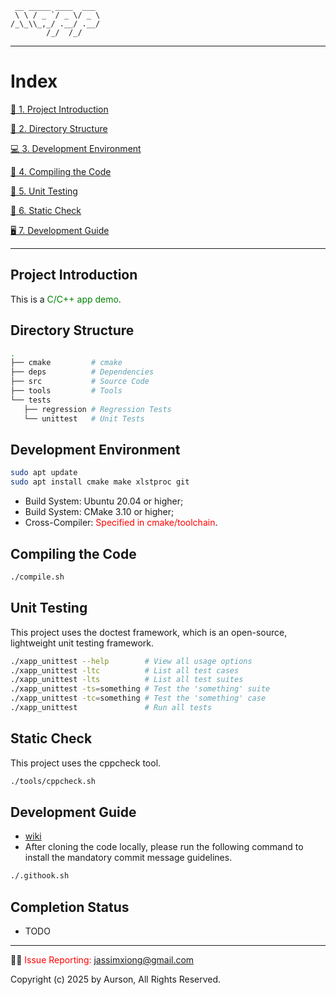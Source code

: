 <!--
 * @Author: aurson jassimxiong@gmail.com
 * @Date: 2025-09-14 17:33:37
 * @LastEditors: aurson jassimxiong@gmail.com
 * @LastEditTime: 2025-09-18 15:39:57
 * @Description:
 * Copyright (c) 2025 by Aurson, All Rights Reserved.
 * Licensed under the Apache License, Version 2.0 (the "License");
 * you may not use this file except in compliance with the License.
 * You may obtain a copy of the License at
 *
 *     http://www.apache.org/licenses/LICENSE-2.0
 *
 * Unless required by applicable law or agreed to in writing, software
 * distributed under the License is distributed on an "AS IS" BASIS,
 * WITHOUT WARRANTIES OR CONDITIONS OF ANY KIND, either express or implied.
 * See the License for the specific language governing permissions and
 * limitations under the License.
-->
```text
 __ _____ ____  ___ 
 \ \ / _ `/ _ \/ _ \
/_\_\\_,_/ .__/ .__/
        /_/  /_/ 
```

***

# Index

[📑 1. Project Introduction](#project-introduction)

[📒 2. Directory Structure](#directory-structure)

[💻 3. Development Environment](#development-environment)

[🔨 4. Compiling the Code](#compiling-the-code)

[💯 5. Unit Testing](#unit-testing)

[🔬 6. Static Check](#static-check)

[🖥️ 7. Development Guide](#development-guide)

***

## Project Introduction
This is a <font color = green>C/C++ app demo</font>.

## Directory Structure

```bash
.
├── cmake         # cmake
├── deps          # Dependencies
├── src           # Source Code
├── tools         # Tools
└── tests
   ├── regression # Regression Tests
   └── unittest   # Unit Tests
```

## Development Environment
```bash
sudo apt update
sudo apt install cmake make xlstproc git
```
+ Build System: Ubuntu 20.04 or higher;
+ Build System: CMake 3.10 or higher;
+ Cross-Compiler: <font color = red>Specified in cmake/toolchain</font>.

## Compiling the Code
```bash
./compile.sh
```

## Unit Testing
This project uses the doctest framework, which is an open-source, lightweight unit testing framework.
```bash
./xapp_unittest --help        # View all usage options
./xapp_unittest -ltc          # List all test cases
./xapp_unittest -lts          # List all test suites
./xapp_unittest -ts=something # Test the 'something' suite
./xapp_unittest -tc=something # Test the 'something' case
./xapp_unittest               # Run all tests
```

## Static Check
This project uses the cppcheck tool.

```bash
./tools/cppcheck.sh
```

## Development Guide
+ [wiki](todo)
+ After cloning the code locally, please run the following command to install the mandatory commit message guidelines.

```bash
./.githook.sh
```

## Completion Status
+ TODO
***
👩‍💻 <font color = red> Issue Reporting: </font> jassimxiong@gmail.com

<p align="lift"> Copyright (c) 2025 by Aurson, All Rights Reserved.<p>